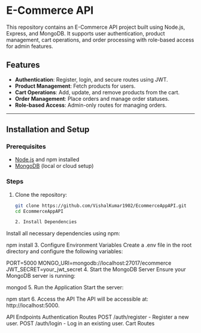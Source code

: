 # E-Commerce API

This repository contains an E-Commerce API project built using Node.js, Express, and MongoDB. It supports user authentication, product management, cart operations, and order processing with role-based access for admin features.

## Features

- **Authentication**: Register, login, and secure routes using JWT.
- **Product Management**: Fetch products for users.
- **Cart Operations**: Add, update, and remove products from the cart.
- **Order Management**: Place orders and manage order statuses.
- **Role-based Access**: Admin-only routes for managing orders.

---

## Installation and Setup

### Prerequisites
- [Node.js](https://nodejs.org/) and npm installed
- [MongoDB](https://www.mongodb.com/) (local or cloud setup)

### Steps

1. Clone the repository:
   ```bash
   git clone https://github.com/VishalKumar1902/EcommerceAppAPI.git
   cd EcommerceAppAPI

   2. Install Dependencies
Install all necessary dependencies using npm:

npm install
3. Configure Environment Variables
Create a .env file in the root directory and configure the following variables:

PORT=5000
MONGO_URI=mongodb://localhost:27017/ecommerce
JWT_SECRET=your_jwt_secret
4. Start the MongoDB Server
Ensure your MongoDB server is running:

mongod
5. Run the Application
Start the server:

npm start
6. Access the API
The API will be accessible at: http://localhost:5000.

API Endpoints
Authentication Routes
POST /auth/register - Register a new user.
POST /auth/login - Log in an existing user.
Cart Routes
